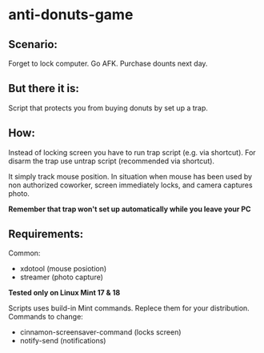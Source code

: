 # anti-donuts-game

## Scenario:
Forget to lock computer.
Go AFK.
Purchase dounts next day.

## But there it is:
Script that protects you from buying donuts by set up a trap.

## How:
Instead of locking screen you have to run trap script (e.g. via shortcut).
For disarm the trap use untrap script (recommended via shortcut). 

It simply track mouse position. In situation when mouse has been used by non authorized coworker, screen immediately locks, and camera captures photo. 

**Remember that trap won't set up automatically while you leave your PC**


## Requirements:
Common:
- xdotool (mouse posiotion)
- streamer (photo capture)

**Tested only on Linux Mint 17 & 18**

Scripts uses build-in Mint commands. Replece them for your distribution. Commands to change:
- cinnamon-screensaver-command (locks screen)
- notify-send (notifications)

